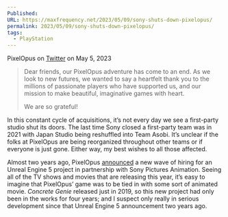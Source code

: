 ```yaml
---
Published: 
URL: https://maxfrequency.net/2023/05/09/sony-shuts-down-pixelopus/
permalink: 2023/05/09/sony-shuts-down-pixelopus/
tags:
  - PlayStation
---
```

PixelOpus on [Twitter](https://twitter.com/Pixelopus/status/1654563543386296320) on May 5, 2023

> Dear friends, our PixelOpus adventure has come to an end. As we look to new futures, we wanted to say a heartfelt thank you to the millions of passionate players who have supported us, and our mission to make beautiful, imaginative games with heart.
> 
> We are so grateful!

In this constant cycle of acquisitions, it’s not every day we see a first-party studio shut its doors. The last time Sony closed a first-party team was in 2021 with Japan Studio being reshuffled into Team Asobi. It’s unclear if the folks at PixelOpus are being reorganized throughout other teams or if everyone is just gone. Either way, my best wishes to all those affected.

Almost two years ago, PixelOpus [announced](https://www.videogameschronicle.com/news/concrete-genie-studio-pixelopus-is-making-a-new-ps5-game-with-sony-pictures-animation/) a new wave of hiring for an Unreal Engine 5 project in partnership with Sony Pictures Animation. Seeing all of the TV shows and movies that are releasing this year, it’s easy to imagine that PixelOpus’ game was to be tied in with some sort of animated movie. *Concrete Genie* released just in 2019, so this new project had only been in the works for four years; and I suspect only really in serious development since that Unreal Engine 5 announcement two years ago.